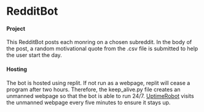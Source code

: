 # RedditBot

#### Project

This RedditBot posts each monring on a chosen subreddit. In the body of the post, a random motivational quote from the .csv file is submitted to help the user start the day.

#### Hosting

The bot is hosted using replit. If not run as a webpage, replit will cease a program after two hours. Therefore, the keep_alive.py file creates an unmanned webpage so that the bot is able to run 24/7. [UptimeRobot](https://uptimerobot.com/) visits the unmanned webpage every five minutes to ensure it stays up.
